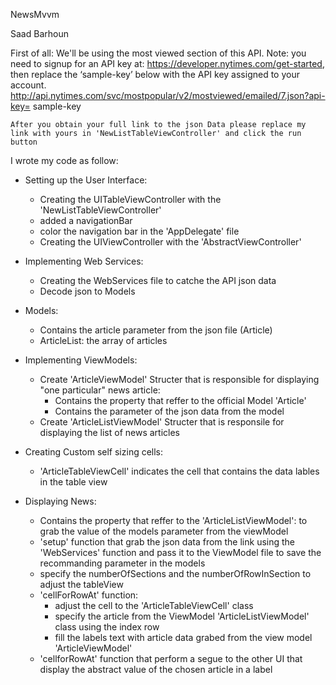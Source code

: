 NewsMvvm 

Saad Barhoun

First of all:
We'll be using the most viewed section of this API. Note: you need to signup for an API key at: https://developer.nytimes.com/get-started, then replace the ‘sample-key’ below with the API key assigned to your account.
    http://api.nytimes.com/svc/mostpopular/v2/mostviewed/emailed/7.json?api-key= sample-key
    
    After you obtain your full link to the json Data please replace my link with yours in 'NewListTableViewController' and click the run button
    
I wrote my code as follow:

- Setting up the User Interface:
    * Creating the UITableViewController with the 'NewListTableViewController'
    * added a navigationBar
    * color the navigation bar in the 'AppDelegate' file
    * Creating the UIViewController with the 'AbstractViewController'
    
- Implementing Web Services:
    * Creating the WebServices file to catche the API json data 
    * Decode json to Models

- Models:
    * Contains the article parameter from the json file (Article)
    * ArticleList: the array of articles

- Implementing ViewModels:
    * Create 'ArticleViewModel' Structer that is responsible for displaying "one particular" news article:
        - Contains the property that reffer to the official Model 'Article'
        - Contains the parameter of the json data from the model
    * Create 'ArticleListViewModel' Structer that is responsile for displaying the list of news articles

- Creating Custom self sizing cells: 
    * 'ArticleTableViewCell' indicates the cell that contains the data lables in the table view

- Displaying News:
    * Contains the property that reffer to the 'ArticleListViewModel': to grab the value of the models parameter from the viewModel
    * 'setup' function that grab the json data from the link using the 'WebServices' function and pass it to the ViewModel file to save the recommanding parameter in the models
    * specify the numberOfSections and the numberOfRowInSection to adjust the tableView
    * 'cellForRowAt' function:
        - adjust the cell to the 'ArticleTableViewCell' class 
        - specify the article from the ViewModel 'ArticleListViewModel' class using the index row
        - fill the labels text with article data grabed from the view model 'ArticleViewModel'
    * 'cellforRowAt' function that perform a segue to the other UI that display the abstract value of the chosen article in a label
    
 


